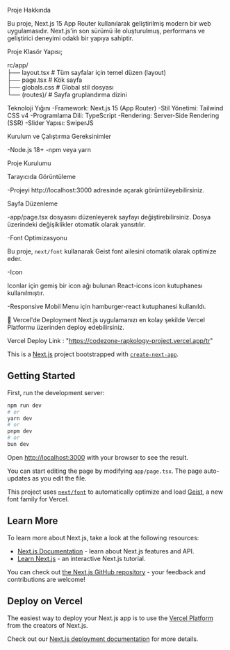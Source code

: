 Proje Hakkında

Bu proje, Next.js 15 App Router kullanılarak geliştirilmiş modern bir web uygulamasıdır. Next.js'in son sürümü ile oluşturulmuş, performans ve geliştirici deneyimi odaklı bir yapıya sahiptir.

Proje Klasör Yapısı;

rc/app/ <br>
├── layout.tsx # Tüm sayfalar için temel düzen (layout) <br>
├── page.tsx # Kök sayfa <br>
├── globals.css # Global stil dosyası <br>
└── (routes)/ # Sayfa gruplandırma dizini <br>

Teknoloji Yığını
-Framework: Next.js 15 (App Router)
-Stil Yönetimi: Tailwind CSS v4
-Programlama Dili: TypeScript
-Rendering: Server-Side Rendering (SSR)
-Slider Yapısı: SwiperJS

Kurulum ve Çalıştırma
Gereksinimler

-Node.js 18+
-npm veya yarn

Proje Kurulumu

Tarayıcıda Görüntüleme

-Projeyi http://localhost:3000 adresinde açarak görüntüleyebilirsiniz.

Sayfa Düzenleme

-app/page.tsx dosyasını düzenleyerek sayfayı değiştirebilirsiniz. Dosya üzerindeki değişiklikler otomatik olarak yansıtılır.

-Font Optimizasyonu

Bu proje, `next/font` kullanarak Geist font ailesini otomatik olarak optimize eder.

-Icon

Iconlar için gemiş bir icon ağı bulunan React-icons icon kutuphanesı kullanılmıştır.

-Responsive Mobil Menu için hamburger-react kutuphanesi kullanıldı.

🚢 Vercel'de Deployment
Next.js uygulamanızı en kolay şekilde Vercel Platformu üzerinden deploy edebilirsiniz.

Vercel Deploy Link : "https://codezone-rapkology-project.vercel.app/tr"

This is a [Next.js](https://nextjs.org) project bootstrapped with [`create-next-app`](https://nextjs.org/docs/app/api-reference/cli/create-next-app).

## Getting Started

First, run the development server:

```bash
npm run dev
# or
yarn dev
# or
pnpm dev
# or
bun dev
```

Open [http://localhost:3000](http://localhost:3000) with your browser to see the result.

You can start editing the page by modifying `app/page.tsx`. The page auto-updates as you edit the file.

This project uses [`next/font`](https://nextjs.org/docs/app/building-your-application/optimizing/fonts) to automatically optimize and load [Geist](https://vercel.com/font), a new font family for Vercel.

## Learn More

To learn more about Next.js, take a look at the following resources:

- [Next.js Documentation](https://nextjs.org/docs) - learn about Next.js features and API.
- [Learn Next.js](https://nextjs.org/learn) - an interactive Next.js tutorial.

You can check out [the Next.js GitHub repository](https://github.com/vercel/next.js) - your feedback and contributions are welcome!

## Deploy on Vercel

The easiest way to deploy your Next.js app is to use the [Vercel Platform](https://vercel.com/new?utm_medium=default-template&filter=next.js&utm_source=create-next-app&utm_campaign=create-next-app-readme) from the creators of Next.js.

Check out our [Next.js deployment documentation](https://nextjs.org/docs/app/building-your-application/deploying) for more details.
